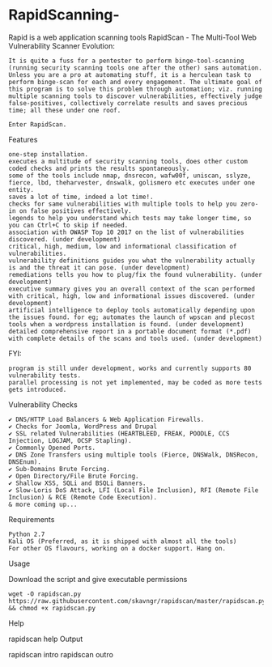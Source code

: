 # RapidScanning-
Rapid is a web application scanning tools
 RapidScan - The Multi-Tool Web Vulnerability Scanner
Evolution:

    It is quite a fuss for a pentester to perform binge-tool-scanning (running security scanning tools one after the other) sans automation. Unless you are a pro at automating stuff, it is a herculean task to perform binge-scan for each and every engagement. The ultimate goal of this program is to solve this problem through automation; viz. running multiple scanning tools to discover vulnerabilities, effectively judge false-positives, collectively correlate results and saves precious time; all these under one roof.

    Enter RapidScan.

Features

    one-step installation.
    executes a multitude of security scanning tools, does other custom coded checks and prints the results spontaneously.
    some of the tools include nmap, dnsrecon, wafw00f, uniscan, sslyze, fierce, lbd, theharvester, dnswalk, golismero etc executes under one entity.
    saves a lot of time, indeed a lot time!.
    checks for same vulnerabilities with multiple tools to help you zero-in on false positives effectively.
    legends to help you understand which tests may take longer time, so you can Ctrl+C to skip if needed.
    association with OWASP Top 10 2017 on the list of vulnerabilities discovered. (under development)
    critical, high, medium, low and informational classification of vulnerabilities.
    vulnerability definitions guides you what the vulnerability actually is and the threat it can pose. (under development)
    remediations tells you how to plug/fix the found vulnerability. (under development)
    executive summary gives you an overall context of the scan performed with critical, high, low and informational issues discovered. (under development)
    artificial intelligence to deploy tools automatically depending upon the issues found. for eg; automates the launch of wpscan and plecost tools when a wordpress installation is found. (under development)
    detailed comprehensive report in a portable document format (*.pdf) with complete details of the scans and tools used. (under development)

FYI:

    program is still under development, works and currently supports 80 vulnerability tests.
    parallel processing is not yet implemented, may be coded as more tests gets introduced.

Vulnerability Checks

    ✔️ DNS/HTTP Load Balancers & Web Application Firewalls.
    ✔️ Checks for Joomla, WordPress and Drupal
    ✔️ SSL related Vulnerabilities (HEARTBLEED, FREAK, POODLE, CCS Injection, LOGJAM, OCSP Stapling).
    ✔️ Commonly Opened Ports.
    ✔️ DNS Zone Transfers using multiple tools (Fierce, DNSWalk, DNSRecon, DNSEnum).
    ✔️ Sub-Domains Brute Forcing.
    ✔️ Open Directory/File Brute Forcing.
    ✔️ Shallow XSS, SQLi and BSQLi Banners.
    ✔️ Slow-Loris DoS Attack, LFI (Local File Inclusion), RFI (Remote File Inclusion) & RCE (Remote Code Execution).
    & more coming up...

Requirements

    Python 2.7
    Kali OS (Preferred, as it is shipped with almost all the tools)
    For other OS flavours, working on a docker support. Hang on.

Usage

Download the script and give executable permissions

    wget -O rapidscan.py https://raw.githubusercontent.com/skavngr/rapidscan/master/rapidscan.py && chmod +x rapidscan.py

Help

rapidscan help
Output

rapidscan intro rapidscan outro
